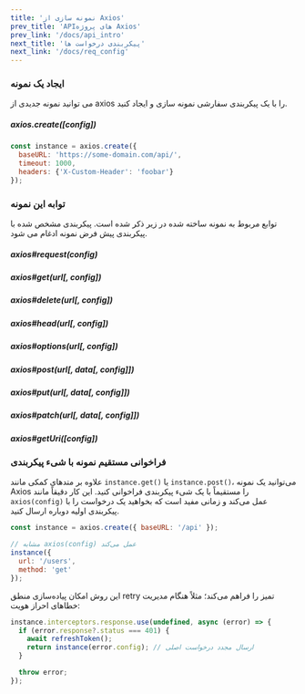 ```yaml
---
title: 'نمونه سازی از Axios'
prev_title: 'APIهای پروژه Axios'
prev_link: '/docs/api_intro'
next_title: 'پیکربندی درخواست ها'
next_link: '/docs/req_config'
---
```


### ایجاد یک نمونه

می توانید نمونه جدیدی از axios را با یک پیکربندی سفارشی نمونه سازی و ایجاد کنید.

##### axios.create([config])

```js
const instance = axios.create({
  baseURL: 'https://some-domain.com/api/',
  timeout: 1000,
  headers: {'X-Custom-Header': 'foobar'}
});
```

### توابه این نمونه

توابع مربوط به نمونه ساخته شده در زیر ذکر شده است. پیکربندی مشخص شده با پیکربندی پیش فرض نمونه ادغام می شود. 

##### axios#request(config)
##### axios#get(url[, config])
##### axios#delete(url[, config])
##### axios#head(url[, config])
##### axios#options(url[, config])
##### axios#post(url[, data[, config]])
##### axios#put(url[, data[, config]])
##### axios#patch(url[, data[, config]])
##### axios#getUri([config])

### فراخوانی مستقیم نمونه با شیء پیکربندی

علاوه بر متدهای کمکی مانند `instance.get()` یا `instance.post()`، می‌توانید یک نمونه Axios را مستقیماً با یک شیء پیکربندی فراخوانی کنید. این کار دقیقاً مانند `axios(config)` عمل می‌کند و زمانی مفید است که بخواهید یک درخواست را با پیکربندی اولیه دوباره ارسال کنید.

```js
const instance = axios.create({ baseURL: '/api' });

// مشابه axios(config) عمل می‌کند
instance({
  url: '/users',
  method: 'get'
});
```

این روش امکان پیاده‌سازی منطق retry تمیز را فراهم می‌کند؛ مثلاً هنگام مدیریت خطاهای احراز هویت:

```js
instance.interceptors.response.use(undefined, async (error) => {
  if (error.response?.status === 401) {
    await refreshToken();
    return instance(error.config); // ارسال مجدد درخواست اصلی
  }

  throw error;
});
```